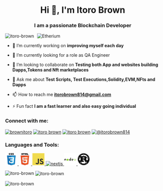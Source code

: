 
<h1 align="center">Hi 👋, I'm Itoro Brown</h1>
<h3 align="center">I am a passionate Blockchain Developer</h3>
<img align="right" alt= "Etherium" width="400" src="https://images.unsplash.com/photo-1639152201720-5e536d254d81?ixlib=rb-1.2.1&ixid=MnwxMjA3fDB8MHxzZWFyY2h8Nnx8ZXRoZXJldW18ZW58MHx8MHx8&auto=format&fit=crop&w=500&q=60"

<p align="left"> <img src="https://komarev.com/ghpvc/?username=itoro-brown&label=Profile%20views&color=0e75b6&style=flat" alt="itoro-brown" /> </p>

- 🔭 I’m currently working on **improving myself each day**

- 🌱 I’m currently looking for a role as QA Engineer 

- 👯 I’m looking to collaborate on **Testing both App and websites building Dapps,Tokens and Nft marketplaces**

- 💬 Ask me about **Test Scripts, Test Executions,Solidity,EVM,NFts and Dapps**

- 📫 How to reach me **itorobrown814@gmail.com**

- ⚡ Fun fact **I am a fast learner and also easy going individual**

<h3 align="left">Connect with me:</h3>
<p align="left">
<a href="https://twitter.com/brownitoro" target="blank"><img align="center" src="https://raw.githubusercontent.com/rahuldkjain/github-profile-readme-generator/master/src/images/icons/Social/twitter.svg" alt="brownitoro" height="30" width="40" /></a>
<a href="https://linkedin.com/in/itoro brown" target="blank"><img align="center" src="https://raw.githubusercontent.com/rahuldkjain/github-profile-readme-generator/master/src/images/icons/Social/linked-in-alt.svg" alt="itoro brown" height="30" width="40" /></a>
<a href="https://fb.com/itoro brown" target="blank"><img align="center" src="https://raw.githubusercontent.com/rahuldkjain/github-profile-readme-generator/master/src/images/icons/Social/facebook.svg" alt="itoro brown" height="30" width="40" /></a>
<a href="https://medium.com/@itorobrown814" target="blank"><img align="center" src="https://raw.githubusercontent.com/rahuldkjain/github-profile-readme-generator/master/src/images/icons/Social/medium.svg" alt="@itorobrown814" height="30" width="40" /></a>
</p>

<h3 align="left">Languages and Tools:</h3>
<p align="left"> <a href="https://www.w3schools.com/css/" target="_blank" rel="noreferrer"> <img src="https://raw.githubusercontent.com/devicons/devicon/master/icons/css3/css3-original-wordmark.svg" alt="css3" width="40" height="40"/> </a> <a href="https://www.w3.org/html/" target="_blank" rel="noreferrer"> <img src="https://raw.githubusercontent.com/devicons/devicon/master/icons/html5/html5-original-wordmark.svg" alt="html5" width="40" height="40"/> </a> <a href="https://developer.mozilla.org/en-US/docs/Web/JavaScript" target="_blank" rel="noreferrer"> <img src="https://raw.githubusercontent.com/devicons/devicon/master/icons/javascript/javascript-original.svg" alt="javascript" width="40" height="40"/> </a> <a href="https://nextjs.org/" target="_blank" rel="noreferrer"> <img src="https://cdn.worldvectorlogo.com/logos/nextjs-2.svg" alt="nextjs" width="40" height="40"/> </a> <a href="https://nodejs.org" target="_blank" rel="noreferrer"> <img src="https://raw.githubusercontent.com/devicons/devicon/master/icons/nodejs/nodejs-original-wordmark.svg" alt="nodejs" width="40" height="40"/> </a> <a href="https://www.rust-lang.org" target="_blank" rel="noreferrer"> <img src="https://raw.githubusercontent.com/devicons/devicon/master/icons/rust/rust-plain.svg" alt="rust" width="40" height="40"/> </a> </p>

<p><img align="left" src="https://github-readme-stats.vercel.app/api/top-langs?username=itoro-brown&show_icons=true&locale=en&layout=compact" alt="itoro-brown" /></p>

<p>&nbsp;<img align="center" src="https://github-readme-stats.vercel.app/api?username=itoro-brown&show_icons=true&locale=en" alt="itoro-brown" /></p>

<p><img align="center" src="https://github-readme-streak-stats.herokuapp.com/?user=itoro-brown&" alt="itoro-brown" /></p>

